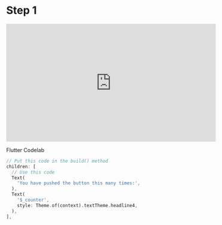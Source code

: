 # Step 1

<iframe
  width="560"
  height="315"
  src="https://www.youtube.com/embed/zSbsIiluixw"
  title="YouTube video player"
  frameborder="0"
  allow="accelerometer; autoplay; clipboard-write; encrypted-media; gyroscope; picture-in-picture"
  allowfullscreen>
</iframe>

Flutter Codelab

```dart
// Put this code in the build() method
children: [
  // Use this code
  Text(
    'You have pushed the button this many times:',
  ),
  Text(
    '$_counter',
    style: Theme.of(context).textTheme.headline4,
  ),
],
```
